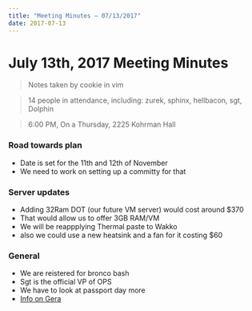 ```yaml
---
title: "Meeting Minutes – 07/13/2017"
date: 2017-07-13
---
```

# July 13th, 2017 Meeting Minutes
> Notes taken by cookie in vim

> 14 people in attendance, including: zurek, sphinx, hellbacon, sgt, Dolphin

> 6:00 PM, On a Thursday, 2225 Kohrman Hall

### Road towards plan

- Date is set for the 11th and 12th of November
- We need to work on setting up a committy for that 

### Server updates

- Adding 32Ram DOT (our future VM server) would cost around $370
- That would allow us to offer 3GB RAM/VM 
- We will be reappplying Thermal paste to  Wakko
- also we could use a new heatsink and a fan for it  costing $60

### General

- We are reistered for bronco bash
- Sgt is the official VP of OPS
- We have to look at passport day more
- [Info on Gera](https://gera-it.com/)
